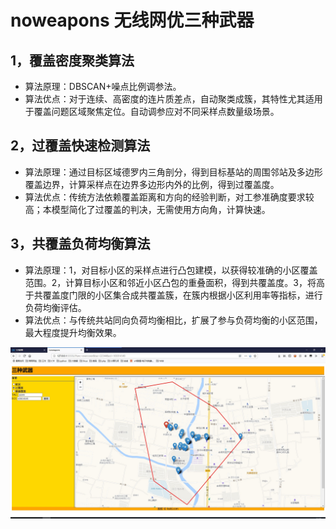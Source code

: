# noweapons 无线网优三种武器
## 1，覆盖密度聚类算法
*  算法原理：DBSCAN+噪点比例调参法。
*  算法优点：对于连续、高密度的连片质差点，自动聚类成簇，其特性尤其适用于覆盖问题区域聚焦定位。自动调参应对不同采样点数量级场景。
## 2，过覆盖快速检测算法
*  算法原理：通过目标区域德罗内三角剖分，得到目标基站的周围邻站及多边形覆盖边界，计算采样点在边界多边形内外的比例，得到过覆盖度。
*  算法优点：传统方法依赖覆盖距离和方向的经验判断，对工参准确度要求较高；本模型简化了过覆盖的判决，无需使用方向角，计算快速。
## 3，共覆盖负荷均衡算法
*  算法原理：1，对目标小区的采样点进行凸包建模，以获得较准确的小区覆盖范围。2，计算目标小区和邻近小区凸包的重叠面积，得到共覆盖度。3，将高于共覆盖度门限的小区集合成共覆盖簇，在簇内根据小区利用率等指标，进行负荷均衡评估。
*  算法优点：与传统共站同向负荷均衡相比，扩展了参与负荷均衡的小区范围，最大程度提升均衡效果。

![main](https://github.com/kuki-gs/noweapons/blob/master/noweapons.jpg)
